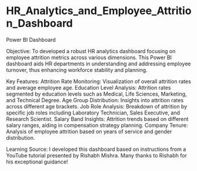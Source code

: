 # HR_Analytics_and_Employee_Attrition_Dashboard
Power BI Dashboard

Objective: To developed a robust HR analytics dashboard focusing on employee attrition metrics across various dimensions. This Power BI dashboard aids HR departments in understanding and addressing employee turnover, thus enhancing workforce stability and planning.


Key Features:
Attrition Rate Monitoring: Visualization of overall attrition rates and average employee age.
Education Level Analysis: Attrition rates segmented by education levels such as Medical, Life Sciences, Marketing, and Technical Degree.
Age Group Distribution: Insights into attrition rates across different age brackets.
Job Role Analysis: Breakdown of attrition by specific job roles including Laboratory Technician, Sales Executive, and Research Scientist.
Salary Band Insights: Attrition trends based on different salary ranges, aiding in compensation strategy planning.
Company Tenure: Analysis of employee attrition based on years of service and gender distribution.

Learning Source: I developed this dashboard based on instructions from a YouTube tutorial presented by Rishabh Mishra. Many thanks to Rishabh for his exceptional guidance!
